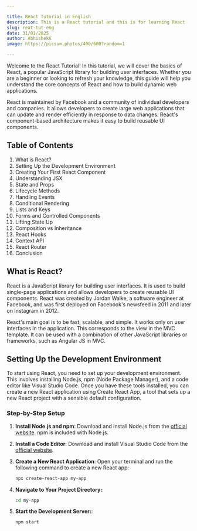 ```yaml
---

title: React Tutorial in English
description: This is a React tutorial and this is for learning React
slug: reat-tut-eng
date: 31/01/2025
author: AbhishekK
image: https://picsum.photos/400/600?random=1

---
```


Welcome to the React Tutorial! In this tutorial, we will cover the basics of React, a popular JavaScript library for building user interfaces. Whether you are a beginner or looking to refresh your knowledge, this guide will help you understand the core concepts of React and how to build dynamic web applications.

React is maintained by Facebook and a community of individual developers and companies. It allows developers to create large web applications that can update and render efficiently in response to data changes. React's component-based architecture makes it easy to build reusable UI components.

## Table of Contents

1. What is React?
2. Setting Up the Development Environment
3. Creating Your First React Component
4. Understanding JSX
5. State and Props
6. Lifecycle Methods
7. Handling Events
8. Conditional Rendering
9. Lists and Keys
10. Forms and Controlled Components
11. Lifting State Up
12. Composition vs Inheritance
13. React Hooks
14. Context API
15. React Router
16. Conclusion

## What is React?

React is a JavaScript library for building user interfaces. It is used to build single-page applications and allows developers to create reusable UI components. React was created by Jordan Walke, a software engineer at Facebook, and was first deployed on Facebook's newsfeed in 2011 and later on Instagram in 2012.

React's main goal is to be fast, scalable, and simple. It works only on user interfaces in the application. This corresponds to the view in the MVC template. It can be used with a combination of other JavaScript libraries or frameworks, such as Angular JS in MVC.

## Setting Up the Development Environment

To start using React, you need to set up your development environment. This involves installing Node.js, npm (Node Package Manager), and a code editor like Visual Studio Code. Once you have these tools installed, you can create a new React application using Create React App, a tool that sets up a new React project with a sensible default configuration.

### Step-by-Step Setup

1. **Install Node.js and npm**: Download and install Node.js from the [official website](https://nodejs.org/). npm is included with Node.js.

2. **Install a Code Editor**: Download and install Visual Studio Code from the [official website](https://code.visualstudio.com/).

3. **Create a New React Application**: Open your terminal and run the following command to create a new React app:
   ```bash showLineNumbers
   npx create-react-app my-app

4. **Navigate to Your Project Directory:**: 
   ```bash showLineNumbers
   cd my-app

4. **Start the Development Server:**: 
   ```bash showLineNumbers
   npm start


